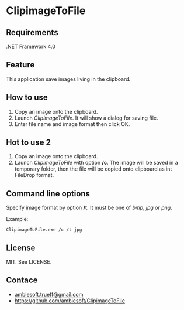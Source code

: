 # ClipimageToFile

## Requirements
.NET Framework 4.0

## Feature
This application save images living in the clipboard.

## How to use
1. Copy an image onto the clipboard.
2. Launch *ClipimageToFile*. It will show a dialog for saving file.
3. Enter file name and image format then click OK.

## Hot to use 2
1. Copy an image onto the clipboard.
2. Launch *ClipimageToFile* with option **/c**. The image will be saved in a temporary folder, then the file will be copied onto clipboard as int FileDrop format.

## Command line options
Specify image format by option **/t**. It must be one of *bmp*, *jpg* or *png*.

Example:
```
ClipimageToFile.exe /c /t jpg
```
## License
MIT. See LICENSE.

## Contace
* <ambiesoft.trueff@gmail.com>
* <https://github.com/ambiesoft/ClipimageToFile>





